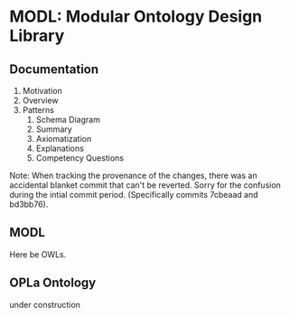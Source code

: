 # MODL: Modular Ontology Design Library

## Documentation
1. Motivation 
2. Overview
3. Patterns
	1. Schema Diagram
	2. Summary
	3. Axiomatization
	4. Explanations
	5. Competency Questions 

Note: When tracking the provenance of the changes, there was an accidental blanket commit that can't be reverted. Sorry for the confusion during the intial commit period. (Specifically commits 7cbeaad and bd3bb76).

## MODL
Here be OWLs.

## OPLa Ontology
under construction
